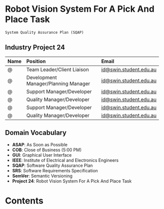 <link rel="stylesheet" href="../styles/styles.css" type="text/css">

<!-- TOC ignore:true -->
# Robot Vision System For A Pick And Place Task
<!--
	Editor(s): 
	Year: 2023
-->

`System Quality Assurance Plan (SQAP)`

<!-- TOC ignore:true -->
## Industry Project 24
|Name|Position|Email|
|:-|:-|:-|
|@|Team Leader/Client Liaison|id@swin.student.edu.au|
|@|Development Manager/Planning Manager|id@swin.student.edu.au|
|@|Support Manager/Developer|id@swin.student.edu.au|
|@|Quality Manager/Developer|id@swin.student.edu.au|
|@|Support Manager/Developer|id@swin.student.edu.au|
|@|Quality Manager/Developer|id@swin.student.edu.au|

<!-- TOC ignore:true -->
## Domain Vocabulary
* **ASAP**: As Soon as Possible
* **COB**: Close of Business (5:00 PM)
* **GUI**: Graphical User Interface
* **IEEE**: Institute of Electrical and Electronics Engineers
* **SQAP**: Software Quality Assurance Plan
* **SRS**: Software Requirements Specification
* **SemVer**: Semantic Versioning
* **Project 24**: Robot Vision System For A Pick And Place Task

<div class="page"/><!-- page break -->

<!-- TOC ignore:true -->
# Contents
<!-- TOC -->


<!-- /TOC -->

<div class="page"/><!-- page break -->

